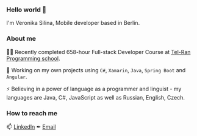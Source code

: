 ### Hello world 👋

I'm Veronika Silina, Mobile developer based in Berlin.

### About me

👩‍🎓 Recently completed 658-hour Full-stack Developer Course at [Tel-Ran Programming school](https://github.com/tel-ran-de).

🌱 Working on my own projects using `C#`, `Xamarin`, `Java`, `Spring Boot` and `Angular`.

⚡ Believing in a power of language as a programmer and linguist - my languages are Java, C#, JavaScript as well as Russian, English, Czech.

### How to reach me

📫 [LinkedIn](https://www.linkedin.com/in/veronika-silina/)
✒  [Email](mailto:veronika.silina.dev@gmail.com)

<!--
**veronika-silina/veronika-silina** is a ✨ _special_ ✨ repository because its `README.md` (this file) appears on your GitHub profile.

Here are some ideas to get you started:

- 🔭 I’m currently working on ...
- 🌱 I’m currently learning ...
- 👯 I’m looking to collaborate on ...
- 🤔 I’m looking for help with ...
- 💬 Ask me about ...
- 📫 How to reach me: ...
- 😄 Pronouns: ...
- ⚡ Fun fact: ...
-->
